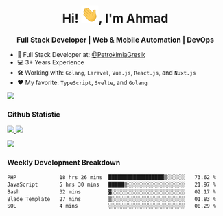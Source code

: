 <h1 align="center">Hi! <img src="https://raw.githubusercontent.com/ABSphreak/ABSphreak/master/gifs/Hi.gif" width="40px" />, I'm Ahmad</h1>

<h3 align="center">Full Stack Developer | Web & Mobile Automation | DevOps </h3>

- 🏢 Full Stack Developer at: [@PetrokimiaGresik](https://petrokimia-gresik.com)  
- 💻 3+ Years Experience  
- 🛠️ Working with: `Golang`, `Laravel`, `Vue.js`, `React.js`, and `Nuxt.js`  
- ❤️ My favorite: `TypeScript`, `Svelte`, and `Golang`

<img src="https://user-images.githubusercontent.com/73097560/115834477-dbab4500-a447-11eb-908a-139a6edaec5c.gif">
  
### Github Statistic
<p align="left">
<a href="https://github.com/ahmadlaiq97">
  <img height="180em" src="https://github-readme-stats-eight-theta.vercel.app/api?username=ahmadlaiq&show_icons=true&theme=algolia&include_all_commits=true&count_private=true"/>
  <img height="180em" src="https://github-readme-stats-eight-theta.vercel.app/api/top-langs/?username=ahmadlaiq&layout=compact&langs_count=8&theme=algolia"/>
</a>
</p>

<img src="https://user-images.githubusercontent.com/73097560/115834477-dbab4500-a447-11eb-908a-139a6edaec5c.gif">

### Weekly Development Breakdown
<!--START_SECTION:waka-->

```txt
PHP              18 hrs 26 mins  ██████████████████▒░░░░░░   73.62 %
JavaScript       5 hrs 30 mins   █████▒░░░░░░░░░░░░░░░░░░░   21.97 %
Bash             32 mins         ▓░░░░░░░░░░░░░░░░░░░░░░░░   02.17 %
Blade Template   27 mins         ▒░░░░░░░░░░░░░░░░░░░░░░░░   01.83 %
SQL              4 mins          ░░░░░░░░░░░░░░░░░░░░░░░░░   00.29 %
```

<!--END_SECTION:waka-->
